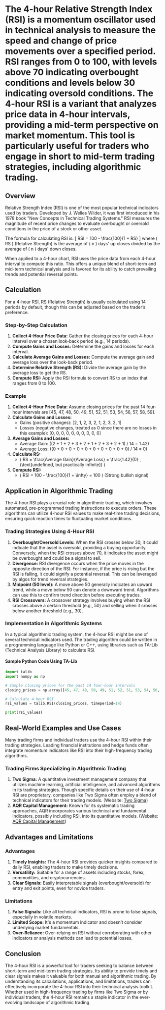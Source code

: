 # The 4-hour Relative Strength Index (RSI) is a momentum oscillator used in technical analysis to measure the speed and change of price movements over a specified period. RSI ranges from 0 to 100, with levels above 70 indicating overbought conditions and levels below 30 indicating oversold conditions. The 4-hour RSI is a variant that analyzes price data in 4-hour intervals, providing a mid-term perspective on market momentum. This tool is particularly useful for traders who engage in short to mid-term trading strategies, including algorithmic trading.

## Overview
Relative Strength Index (RSI) is one of the most popular technical indicators used by traders. Developed by J. Welles Wilder, it was first introduced in his 1978 book "New Concepts in Technical Trading Systems." RSI measures the magnitude of recent price changes to evaluate overbought or oversold conditions in the price of a stock or other asset.

The formula for calculating RSI is:
\[ 
RSI = 100 - \frac{100}{1 + RS}
\]
where \( RS \) (Relative Strength) is the average of \( n \) days' up closes divided by the average of \( n \) days' down closes.

When applied to a 4-hour chart, RSI uses the price data from each 4-hour interval to compute this ratio. This offers a unique blend of short-term and mid-term technical analysis and is favored for its ability to catch prevailing trends and potential reversal points.

## Calculation
For a 4-hour RSI, RS (Relative Strength) is usually calculated using 14 periods by default, though this can be adjusted based on the trader’s preference.

### Step-by-Step Calculation
1. **Collect 4-Hour Price Data:** Gather the closing prices for each 4-hour interval over a chosen look-back period (e.g., 14 periods).
2. **Compute Gains and Losses:** Determine the gains and losses for each interval.
3. **Calculate Average Gains and Losses:** Compute the average gain and average loss over the look-back period.
4. **Determine Relative Strength (RS):** Divide the average gain by the average loss to get the RS.
5. **Compute RSI:** Apply the RSI formula to convert RS to an index that ranges from 0 to 100.

### Example
1. **Collect 4-Hour Price Data:** Assume closing prices for the past 14 four-hour intervals are [45, 47, 48, 50, 49, 51, 52, 51, 53, 54, 56, 57, 58, 59].
2. **Calculate Gains and Losses:**
   - Gains (positive changes): [2, 1, 2, 3, 2, 1, 2, 3, 2, 1]
   - Losses (negative changes, treated as 0 since there are no losses in this example): [0, 0, 0, 0, 0, 0, 0, 0, 0, 0]
3. **Average Gains and Losses:**
   - Average Gain: \((2 + 1 + 2 + 3 + 2 + 1 + 2 + 3 + 2 + 1) / 14 = 1.42\)
   - Average Loss: \((0 + 0 + 0 + 0 + 0 + 0 + 0 + 0 + 0 + 0) / 14 = 0\)
4. **Calculate RS:**
   - \( RS = \frac{Average Gain}{Average Loss} = \frac{1.42}{0} \,(\text{undefined, but practically infinite}) \)
5. **Compute RSI:**
   - \( RSI = 100 - \frac{100}{1 + \infty} = 100 \) (Strong bullish signal)

## Application in Algorithmic Trading
The 4-hour RSI plays a crucial role in algorithmic trading, which involves automated, pre-programmed trading instructions to execute orders. These algorithms can utilize 4-hour RSI values to make real-time trading decisions, ensuring quick reaction times to fluctuating market conditions.

### Trading Strategies Using 4-Hour RSI
1. **Overbought/Oversold Levels:** When the RSI crosses below 30, it could indicate that the asset is oversold, providing a buying opportunity. Conversely, when the RSI crosses above 70, it indicates the asset might be overbought and could be a signal to sell.
2. **Divergence:** RSI divergence occurs when the price moves in the opposite direction of the RSI. For instance, if the price is rising but the RSI is falling, it could signify a potential reversal. This can be leveraged by algos for trend reversal strategies.
3. **Midpoint (50 level):** A move above 50 generally indicates an upward trend, while a move below 50 can denote a downward trend. Algorithms can use this to confirm trend direction before executing trades.
4. **RSI Crossovers:** A crossover strategy involves buying when the RSI crosses above a certain threshold (e.g., 50) and selling when it crosses below another threshold (e.g., 30).

### Implementation in Algorithmic Systems
In a typical algorithmic trading system, the 4-hour RSI might be one of several technical indicators used. The trading algorithm could be written in a programming language like Python or C++, using libraries such as TA-Lib (Technical Analysis Library) to calculate RSI.

#### Sample Python Code Using TA-Lib
```python
import talib
import numpy as np

# Sample closing prices for the past 14 four-hour intervals
closing_prices = np.array([45, 47, 48, 50, 49, 51, 52, 51, 53, 54, 56, 57, 58, 59])

# Calculate 4-hour RSI
rsi_values = talib.RSI(closing_prices, timeperiod=14)

print(rsi_values)
```

## Real-World Examples and Use Cases
Many trading firms and individual traders use the 4-hour RSI within their trading strategies. Leading financial institutions and hedge funds often integrate momentum indicators like RSI into their high-frequency trading algorithms.

### Trading Firms Specializing in Algorithmic Trading
1. **Two Sigma:** A quantitative investment management company that utilizes machine learning, artificial intelligence, and advanced algorithms in its trading strategies. Though specific details on their use of 4-hour RSI are proprietary, companies like Two Sigma often employ a blend of technical indicators for their trading models. (Website: [Two Sigma](https://www.twosigma.com/))
2. **AQR Capital Management:** Known for its systematic trading approaches, AQR incorporates various technical and fundamental indicators, possibly including RSI, into its quantitative models. (Website: [AQR Capital Management](https://www.aqr.com/))

## Advantages and Limitations
### Advantages
1. **Timely Insights:** The 4-hour RSI provides quicker insights compared to daily RSI, enabling traders to make timely decisions.
2. **Versatility:** Suitable for a range of assets including stocks, forex, commodities, and cryptocurrencies.
3. **Clear Signals:** Easily interpretable signals (overbought/oversold) for entry and exit points, even for novice traders.

### Limitations
1. **False Signals:** Like all technical indicators, RSI is prone to false signals, especially in volatile markets.
2. **Limited Scope:** It's a momentum indicator and doesn’t consider underlying market fundamentals.
3. **Over-Reliance:** Over-relying on RSI without corroborating with other indicators or analysis methods can lead to potential losses.

## Conclusion
The 4-hour RSI is a powerful tool for traders seeking to balance between short-term and mid-term trading strategies. Its ability to provide timely and clear signals makes it valuable for both manual and algorithmic trading. By understanding its calculations, applications, and limitations, traders can effectively incorporate the 4-hour RSI into their technical analysis toolkit. Whether used in high-frequency trading by firms like Two Sigma or by individual traders, the 4-hour RSI remains a staple indicator in the ever-evolving landscape of algorithmic trading.
